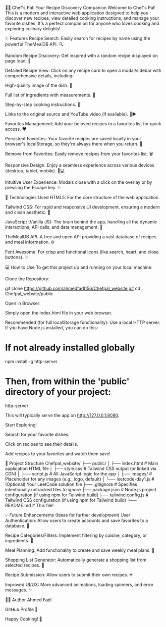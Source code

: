 👨‍🍳 Chef's Pal: Your Recipe Discovery Companion
Welcome to Chef's Pal! This is a modern and interactive web application designed to help you discover new recipes, view detailed cooking instructions, and manage your favorite dishes. It's a perfect companion for anyone who loves cooking and exploring culinary delights!

✨ Features
Recipe Search: Easily search for recipes by name using the powerful TheMealDB API. 🔍

Random Recipe Discovery: Get inspired with a random recipe displayed on page load. 🎲

Detailed Recipe View: Click on any recipe card to open a modal/sidebar with comprehensive details, including:

High-quality image of the dish. 📸

Full list of ingredients with measurements. 🥣

Step-by-step cooking instructions. 📝

Links to the original source and YouTube video (if available). 🔗▶️

Favorites Management: Add your beloved recipes to a favorites list for quick access. ❤️

Persistent Favorites: Your favorite recipes are saved locally in your browser's localStorage, so they're always there when you return. 💾

Remove from Favorites: Easily remove recipes from your favorites list. 🗑️

Responsive Design: Enjoy a seamless experience across various devices (desktop, tablet, mobile). 📱💻

Intuitive User Experience: Modals close with a click on the overlay or by pressing the Escape key. ✨

🚀 Technologies Used
HTML5: For the core structure of the web application.

Tailwind CSS: For rapid and responsive UI development, ensuring a modern and clean aesthetic. 🎨

JavaScript (Vanilla JS): The brain behind the app, handling all the dynamic interactions, API calls, and data management. 🧠

TheMealDB API: A free and open API providing a vast database of recipes and meal information. 🌐

Font Awesome: For crisp and functional icons (like search, heart, and close buttons). ✨

💻 How to Use
To get this project up and running on your local machine:

Clone the Repository:

git clone https://github.com/ahmedfadl156/Chefpal_website.git
cd Chefpal_website/public

Open in Browser:

Simply open the index.html file in your web browser.

Recommended (for full localStorage functionality): Use a local HTTP server. If you have Node.js installed, you can do this:

# If not already installed globally
npm install -g http-server
# Then, from within the 'public' directory of your project:
http-server

This will typically serve the app on http://127.0.0.1:8080.

Start Exploring!

Search for your favorite dishes.

Click on recipes to see their details.

Add recipes to your favorites and watch them save!

📂 Project Structure
Chefpal_website/
├── public/
│   ├── index.html          # Main application HTML file
│   ├── style.css           # Tailwind CSS output (or linked via CDN)
│   ├── script.js           # All JavaScript logic for the app
│   ├── images/             # Placeholder for any images (e.g., logo, default)
│   └── leetcode-day1.js    # (Optional) Your LeetCode solution file
├── .gitignore              # Specifies intentionally untracked files to ignore
├── package.json            # Node.js project configuration (if using npm for Tailwind build)
├── tailwind.config.js      # Tailwind CSS configuration (if using npm for Tailwind build)
└── README.md               # This file!

💡 Future Enhancements (Ideas for further development)
User Authentication: Allow users to create accounts and save favorites to a database. 🔐

Recipe Categories/Filters: Implement filtering by cuisine, category, or ingredients. 🍜

Meal Planning: Add functionality to create and save weekly meal plans. 📅

Shopping List Generator: Automatically generate a shopping list from selected recipes. 🛒

Recipe Submission: Allow users to submit their own recipes. ➕

Improved UI/UX: More advanced animations, loading spinners, and error messages. ✨

👨‍💻 Author
Ahmed Fadl

GitHub Profile 🐙

Happy Cooking! 🍳
